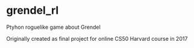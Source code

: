 # grendel_rl
Ptyhon roguelike game about Grendel

Originally created as final project for online CS50 Harvard course in 2017
